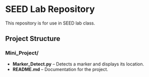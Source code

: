 # SEED Lab Repository  

This repository is for use in SEED lab class.  

## Project Structure  

### Mini_Project/  

- **Marker_Detect.py** – Detects a marker and displays its location.  
- **README.md** – Documentation for the project.  

